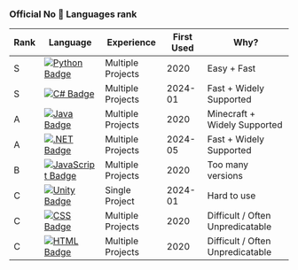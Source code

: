 ###  Official No 🧢 Languages rank
| Rank | Language | Experience | First Used | Why? |
| - | - | - | - | - |
| S | [![Python Badge](https://img.shields.io/badge/-python-3776AB?style=for-the-badge&labelColor=2a567c&logo=python&logoColor=white)]() | Multiple Projects | 2020 | Easy + Fast |
| S | [![C# Badge](https://img.shields.io/badge/-c%23-512BD4?style=for-the-badge&labelColor=3d1a84&logo=sharp&logoColor=white)]() | Multiple Projects | 2024-01 | Fast + Widely Supported |
| A | [![Java Badge](https://img.shields.io/badge/-java-F78C40?style=for-the-badge&labelColor=b66b30&logo=openjdk&logoColor=white)]() | Multiple Projects | 2020 | Minecraft + Widely Supported |
| A | [![.NET Badge](https://img.shields.io/badge/-dotnet-512BD4?style=for-the-badge&labelColor=3d1a84&logo=dotnet&logoColor=white)]() | Multiple Projects | 2024-05 | Fast + Widely Supported |
| B | [![JavaScript Badge](https://img.shields.io/badge/-javascript-F7DF1E?style=for-the-badge&labelColor=d4b600&logo=javascript&logoColor=white)]() | Multiple Projects | 2020 | Too many versions |
| C | [![Unity Badge](https://img.shields.io/badge/-unity-ffffff?style=for-the-badge&labelColor=dcdcdc&logo=unity&logoColor=black)]() | Single Project | 2024-01 | Hard to use |
| C | [![CSS Badge](https://img.shields.io/badge/-css-1572B6?style=for-the-badge&labelColor=0f4b7c&logo=css3&logoColor=white)]() | Multiple Projects | 2020 | Difficult / Often Unpredicatable |
| C | [![HTML Badge](https://img.shields.io/badge/-html5-E34F26?style=for-the-badge&labelColor=b3361b&logo=html5&logoColor=white)]() | Multiple Projects | 2020 | Difficult / Often Unpredicatable |

